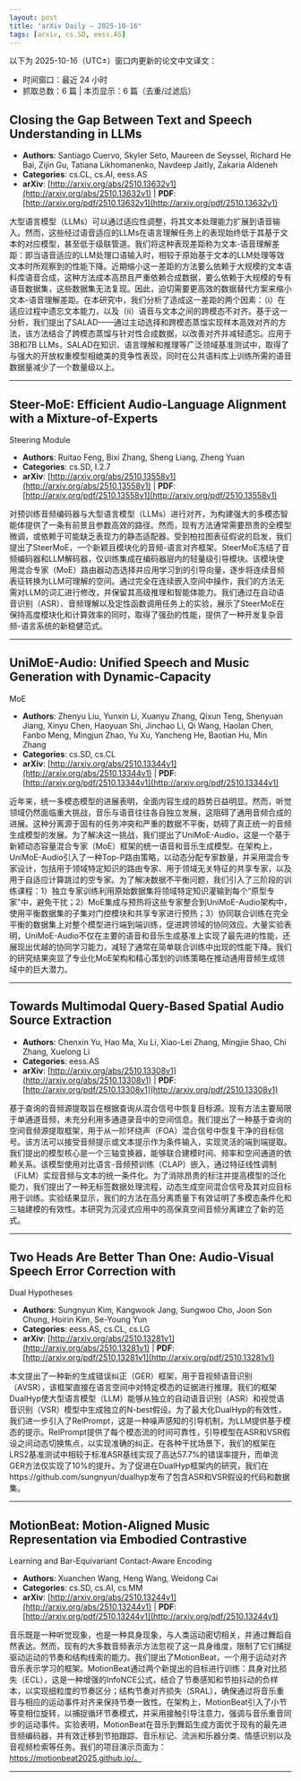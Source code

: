 ```yaml
---
layout: post
title: "arXiv Daily – 2025-10-16"
tags: [arxiv, cs.SD, eess.AS]
---
```


以下为 2025-10-16（UTC±）窗口内更新的论文中文译文：
- 时间窗口：最近 24 小时
- 抓取总数：6 篇 | 本页显示：6 篇（去重/过滤后）

## Closing the Gap Between Text and Speech Understanding in LLMs
- **Authors**: Santiago Cuervo, Skyler Seto, Maureen de Seyssel, Richard He Bai, Zijin Gu, Tatiana Likhomanenko, Navdeep Jaitly, Zakaria Aldeneh
- **Categories**: cs.CL, cs.AI, eess.AS
- **arXiv**: [http://arxiv.org/abs/2510.13632v1](http://arxiv.org/abs/2510.13632v1)  |  **PDF**: [http://arxiv.org/pdf/2510.13632v1](http://arxiv.org/pdf/2510.13632v1)

大型语言模型（LLMs）可以通过适应性调整，将其文本处理能力扩展到语音输入。然而，这些经过语音适应的LLMs在语言理解任务上的表现始终低于其基于文本的对应模型，甚至低于级联管道。我们将这种表现差距称为文本-语音理解差距：即当语音适应的LLM处理口语输入时，相较于原始基于文本的LLM处理等效文本时所观察到的性能下降。近期缩小这一差距的方法要么依赖于大规模的文本语料库语音合成，这种方法成本高昂且严重依赖合成数据，要么依赖于大规模的专有语音数据集，这些数据集无法复现。因此，迫切需要更高效的数据替代方案来缩小文本-语音理解差距。在本研究中，我们分析了造成这一差距的两个因素：（i）在适应过程中遗忘文本能力，以及（ii）语音与文本之间的跨模态不对齐。基于这一分析，我们提出了SALAD——通过主动选择和跨模态蒸馏实现样本高效对齐的方法，该方法结合了跨模态蒸馏与针对性合成数据，以改善对齐并减轻遗忘。应用于3B和7B LLMs，SALAD在知识、语言理解和推理等广泛领域基准测试中，取得了与强大的开放权重模型相媲美的竞争性表现，同时在公共语料库上训练所需的语音数据量减少了一个数量级以上。

---

## Steer-MoE: Efficient Audio-Language Alignment with a Mixture-of-Experts
  Steering Module
- **Authors**: Ruitao Feng, Bixi Zhang, Sheng Liang, Zheng Yuan
- **Categories**: cs.SD, I.2.7
- **arXiv**: [http://arxiv.org/abs/2510.13558v1](http://arxiv.org/abs/2510.13558v1)  |  **PDF**: [http://arxiv.org/pdf/2510.13558v1](http://arxiv.org/pdf/2510.13558v1)

对预训练音频编码器与大型语言模型（LLMs）进行对齐，为构建强大的多模态智能体提供了一条有前景且参数高效的路径。然而，现有方法通常需要昂贵的全模型微调，或依赖于可能缺乏表现力的静态适配器。受到柏拉图表征假说的启发，我们提出了SteerMoE，一个新颖且模块化的音频-语言对齐框架。SteerMoE冻结了音频编码器和LLM解码器，仅训练集成在编码器层内的轻量级引导模块。该模块使用混合专家（MoE）路由器动态选择并应用学习到的引导向量，逐步将连续音频表征转换为LLM可理解的空间。通过完全在连续嵌入空间中操作，我们的方法无需对LLM的词汇进行修改，并保留其高级推理和智能体能力。我们通过在自动语音识别（ASR）、音频理解以及定性函数调用任务上的实验，展示了SteerMoE在保持高度模块化和计算效率的同时，取得了强劲的性能，提供了一种开发复杂音频-语言系统的新稳健范式。

---

## UniMoE-Audio: Unified Speech and Music Generation with Dynamic-Capacity
  MoE
- **Authors**: Zhenyu Liu, Yunxin Li, Xuanyu Zhang, Qixun Teng, Shenyuan Jiang, Xinyu Chen, Haoyuan Shi, Jinchao Li, Qi Wang, Haolan Chen, Fanbo Meng, Mingjun Zhao, Yu Xu, Yancheng He, Baotian Hu, Min Zhang
- **Categories**: cs.SD, cs.CL
- **arXiv**: [http://arxiv.org/abs/2510.13344v1](http://arxiv.org/abs/2510.13344v1)  |  **PDF**: [http://arxiv.org/pdf/2510.13344v1](http://arxiv.org/pdf/2510.13344v1)

近年来，统一多模态模型的进展表明，全面内容生成的趋势日益明显。然而，听觉领域仍然面临重大挑战，音乐与语音往往各自独立发展，这阻碍了通用音频合成的进展。这种分离源于固有的任务冲突和严重的数据不平衡，妨碍了真正统一的音频生成模型的发展。为了解决这一挑战，我们提出了UniMoE-Audio，这是一个基于新颖动态容量混合专家（MoE）框架的统一语音和音乐生成模型。在架构上，UniMoE-Audio引入了一种Top-P路由策略，以动态分配专家数量，并采用混合专家设计，包括用于领域特定知识的路由专家、用于领域无关特征的共享专家，以及用于自适应计算跳过的空专家。为了解决数据不平衡问题，我们引入了三阶段的训练课程：1）独立专家训练利用原始数据集将领域特定知识灌输到每个“原型专家”中，避免干扰；2）MoE集成与预热将这些专家整合到UniMoE-Audio架构中，使用平衡数据集的子集对门控模块和共享专家进行预热；3）协同联合训练在完全平衡的数据集上对整个模型进行端到端训练，促进跨领域的协同效应。大量实验表明，UniMoE-Audio不仅在主要的语音和音乐生成基准上实现了最先进的性能，还展现出优越的协同学习能力，减轻了通常在简单联合训练中出现的性能下降。我们的研究结果突显了专业化MoE架构和精心策划的训练策略在推动通用音频生成领域中的巨大潜力。

---

## Towards Multimodal Query-Based Spatial Audio Source Extraction
- **Authors**: Chenxin Yu, Hao Ma, Xu Li, Xiao-Lei Zhang, Mingjie Shao, Chi Zhang, Xuelong Li
- **Categories**: eess.AS
- **arXiv**: [http://arxiv.org/abs/2510.13308v1](http://arxiv.org/abs/2510.13308v1)  |  **PDF**: [http://arxiv.org/pdf/2510.13308v1](http://arxiv.org/pdf/2510.13308v1)

基于查询的音频源提取旨在根据查询从混合信号中恢复目标源。现有方法主要局限于单通道音频，未充分利用多通道录音中的空间信息。我们提出了一种基于查询的空间音频源提取框架，用于从一阶环绕声（FOA）混合信号中恢复干净的目标信号。该方法可以接受音频提示或文本提示作为条件输入，实现灵活的端到端提取。我们提出的模型核心是一个三轴变换器，能够联合建模时间、频率和空间通道的依赖关系。该模型使用对比语言-音频预训练（CLAP）嵌入，通过特征线性调制（FiLM）实现音频与文本的统一条件化。为了消除昂贵的标注并提高模型的泛化能力，我们提出了一种无标签数据处理流程，动态生成空间混合信号及其对应目标用于训练。实验结果显示，我们的方法在高分离质量下有效证明了多模态条件化和三轴建模的有效性。本研究为沉浸式应用中的高保真空间音频分离建立了新的范式。

---

## Two Heads Are Better Than One: Audio-Visual Speech Error Correction with
  Dual Hypotheses
- **Authors**: Sungnyun Kim, Kangwook Jang, Sungwoo Cho, Joon Son Chung, Hoirin Kim, Se-Young Yun
- **Categories**: eess.AS, cs.CL, cs.LG
- **arXiv**: [http://arxiv.org/abs/2510.13281v1](http://arxiv.org/abs/2510.13281v1)  |  **PDF**: [http://arxiv.org/pdf/2510.13281v1](http://arxiv.org/pdf/2510.13281v1)

本文提出了一种新的生成错误纠正（GER）框架，用于音视频语音识别（AVSR），该框架直接在语言空间中对特定模态的证据进行推理。我们的框架DualHyp使大型语言模型（LLM）能够从独立的自动语音识别（ASR）和视觉语音识别（VSR）模型中生成独立的N-best假设。为了最大化DualHyp的有效性，我们进一步引入了RelPrompt，这是一种噪声感知的引导机制，为LLM提供基于模态的提示。RelPrompt提供了每个模态流的时间可靠性，引导模型在ASR和VSR假设之间动态切换焦点，以实现准确的纠正。在各种干扰场景下，我们的框架在LRS2基准测试中相较于标准ASR基线实现了高达57.7%的错误率提升，而单流GER方法仅实现了10%的提升。为了促进在DualHyp框架内的研究，我们在https://github.com/sungnyun/dualhyp发布了包含ASR和VSR假设的代码和数据集。

---

## MotionBeat: Motion-Aligned Music Representation via Embodied Contrastive
  Learning and Bar-Equivariant Contact-Aware Encoding
- **Authors**: Xuanchen Wang, Heng Wang, Weidong Cai
- **Categories**: cs.SD, cs.AI, cs.MM
- **arXiv**: [http://arxiv.org/abs/2510.13244v1](http://arxiv.org/abs/2510.13244v1)  |  **PDF**: [http://arxiv.org/pdf/2510.13244v1](http://arxiv.org/pdf/2510.13244v1)

音乐既是一种听觉现象，也是一种具身现象，与人类运动密切相关，并通过舞蹈自然表达。然而，现有的大多数音频表示方法忽视了这一具身维度，限制了它们捕捉驱动运动的节奏和结构线索的能力。我们提出了MotionBeat，一个用于运动对齐音乐表示学习的框架。MotionBeat通过两个新提出的目标进行训练：具身对比损失（ECL），这是一种增强的InfoNCE公式，结合了节奏感知和节拍抖动的负样本，以实现细粒度的节奏区分；结构节奏对齐损失（SRAL），确保通过将音乐重音与相应的运动事件对齐来保持节奏一致性。在架构上，MotionBeat引入了小节等变相位旋转，以捕捉循环节奏模式，并采用接触引导注意力，强调与音乐重音同步的运动事件。实验表明，MotionBeat在音乐到舞蹈生成方面优于现有的最先进音频编码器，并有效迁移到节拍跟踪、音乐标记、流派和乐器分类、情感识别以及音视频检索等任务。我们的项目演示页面为：https://motionbeat2025.github.io/。

---
